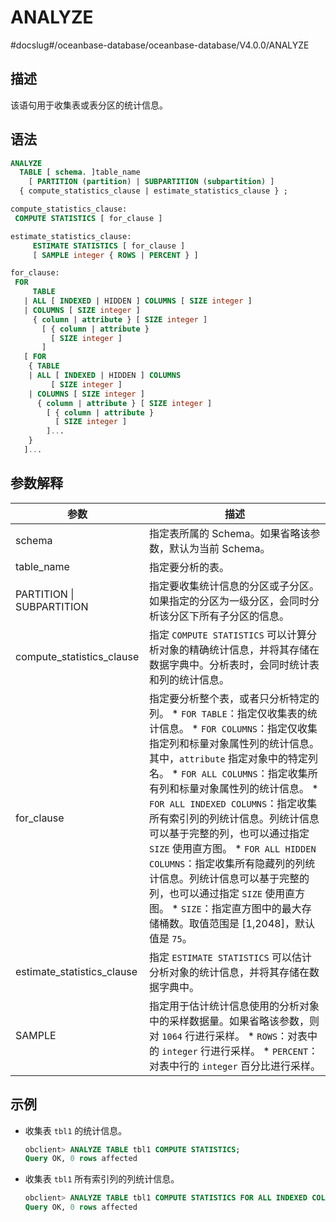 ANALYZE 
============================
#docslug#/oceanbase-database/oceanbase-database/V4.0.0/ANALYZE


描述 
-----------------------

该语句用于收集表或表分区的统计信息。

语法 
-----------------------

```sql
ANALYZE
  TABLE [ schema. ]table_name 
    [ PARTITION (partition) | SUBPARTITION (subpartition) ] 
  { compute_statistics_clause | estimate_statistics_clause } ;

compute_statistics_clause:
 COMPUTE STATISTICS [ for_clause ]

estimate_statistics_clause:
     ESTIMATE STATISTICS [ for_clause ]
     [ SAMPLE integer { ROWS | PERCENT } ]

for_clause:
 FOR
     TABLE
   | ALL [ INDEXED | HIDDEN ] COLUMNS [ SIZE integer ]
   | COLUMNS [ SIZE integer ]
     { column | attribute } [ SIZE integer ]
       [ { column | attribute }
         [ SIZE integer ]
       ] 
   [ FOR
    { TABLE
    | ALL [ INDEXED | HIDDEN ] COLUMNS
         [ SIZE integer ]
    | COLUMNS [ SIZE integer ]
      { column | attribute } [ SIZE integer ]
        [ { column | attribute }
          [ SIZE integer ]
        ]...
    }
   ]...
```



参数解释 
-------------------------



|             参数             |                                                                                                                                                                                                                                                                                                               描述                                                                                                                                                                                                                                                                                                                |
|----------------------------|---------------------------------------------------------------------------------------------------------------------------------------------------------------------------------------------------------------------------------------------------------------------------------------------------------------------------------------------------------------------------------------------------------------------------------------------------------------------------------------------------------------------------------------------------------------------------------------------------------------------------------|
| schema                     | 指定表所属的 Schema。如果省略该参数，默认为当前 Schema。                                                                                                                                                                                                                                                                                                                                                                                                                                                                                                                                                                                             |
| table_name                 | 指定要分析的表。                                                                                                                                                                                                                                                                                                                                                                                                                                                                                                                                                                                                                        |
| PARTITION \| SUBPARTITION  | 指定要收集统计信息的分区或子分区。如果指定的分区为一级分区，会同时分析该分区下所有子分区的信息。                                                                                                                                                                                                                                                                                                                                                                                                                                                                                                                                                                                |
| compute_statistics_clause  | 指定 `COMPUTE STATISTICS` 可以计算分析对象的精确统计信息，并将其存储在数据字典中。分析表时，会同时统计表和列的统计信息。                                                                                                                                                                                                                                                                                                                                                                                                                                                                                                                                                         |
| for_clause                 | 指定要分析整个表，或者只分析特定的列。 * `FOR TABLE`：指定仅收集表的统计信息。   * `FOR COLUMNS`：指定仅收集指定列和标量对象属性列的统计信息。其中，`attribute` 指定对象中的特定列名。   * `FOR ALL COLUMNS`：指定收集所有列和标量对象属性列的统计信息。   * `FOR ALL INDEXED COLUMNS`：指定收集所有索引列的列统计信息。列统计信息可以基于完整的列，也可以通过指定 `SIZE` 使用直方图。   * `FOR ALL HIDDEN COLUMNS`：指定收集所有隐藏列的列统计信息。列统计信息可以基于完整的列，也可以通过指定 `SIZE` 使用直方图。   * `SIZE`：指定直方图中的最大存储桶数。取值范围是 \[1,2048\]，默认值是 `75`。    |
| estimate_statistics_clause | 指定 `ESTIMATE STATISTICS` 可以估计分析对象的统计信息，并将其存储在数据字典中。                                                                                                                                                                                                                                                                                                                                                                                                                                                                                                                                                                             |
| SAMPLE                     | 指定用于估计统计信息使用的分析对象中的采样数据量。如果省略该参数，则对 `1064` 行进行采样。 * `ROWS`：对表中的 `integer` 行进行采样。   * `PERCENT`：对表中行的 `integer` 百分比进行采样。                                                                                                                                                                                                                                                                                                                                                                                                      |



示例 
-----------------------

* 收集表 `tbl1` 的统计信息。

  ```sql
  obclient> ANALYZE TABLE tbl1 COMPUTE STATISTICS;
  Query OK, 0 rows affected
  ```

  

* 收集表 `tbl1` 所有索引列的列统计信息。

  ```sql
  obclient> ANALYZE TABLE tbl1 COMPUTE STATISTICS FOR ALL INDEXED COLUMNS SIZE 100;
  Query OK, 0 rows affected
  ```

  



